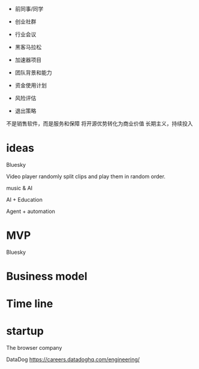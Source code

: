 

- 前同事/同学
- 创业社群
- 行业会议
- 黑客马拉松
- 加速器项目

- 团队背景和能力
- 资金使用计划
- 风险评估
- 退出策略

不是销售软件，而是服务和保障
将开源优势转化为商业价值
长期主义，持续投入

# ideas

Bluesky

Video player randomly split clips and play them in random order.

music & AI

AI + Education

Agent + automation

# MVP

Bluesky

# Business model

# Time line



# startup

The browser company

DataDog
https://careers.datadoghq.com/engineering/
